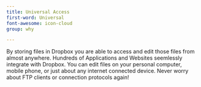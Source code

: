 ```yaml
---
title: Universal Access
first-word: Universal
font-awesome: icon-cloud
group: why

---
```


By storing files in Dropbox you are able to access and edit those files from almost anywhere. Hundreds of Applications and Websites seemlessly integrate with Dropbox. You can edit files on your personal computer, mobile phone, or just about any internet connected device. Never worry about FTP clients or connection protocols again!